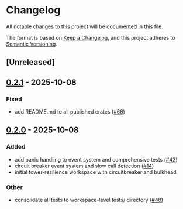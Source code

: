 # Changelog

All notable changes to this project will be documented in this file.

The format is based on [Keep a Changelog](https://keepachangelog.com/en/1.0.0/),
and this project adheres to [Semantic Versioning](https://semver.org/spec/v2.0.0.html).

## [Unreleased]

## [0.2.1](https://github.com/joshrotenberg/tower-resilience/compare/tower-resilience-core-v0.2.0...tower-resilience-core-v0.2.1) - 2025-10-08

### Fixed

- add README.md to all published crates ([#68](https://github.com/joshrotenberg/tower-resilience/pull/68))

## [0.2.0](https://github.com/joshrotenberg/tower-resilience/compare/tower-resilience-core-v0.1.0...tower-resilience-core-v0.2.0) - 2025-10-08

### Added

- add panic handling to event system and comprehensive tests ([#42](https://github.com/joshrotenberg/tower-resilience/pull/42))
- circuit breaker event system and slow call detection ([#14](https://github.com/joshrotenberg/tower-resilience/pull/14))
- initial tower-resilience workspace with circuitbreaker and bulkhead

### Other

- consolidate all tests to workspace-level tests/ directory ([#48](https://github.com/joshrotenberg/tower-resilience/pull/48))

